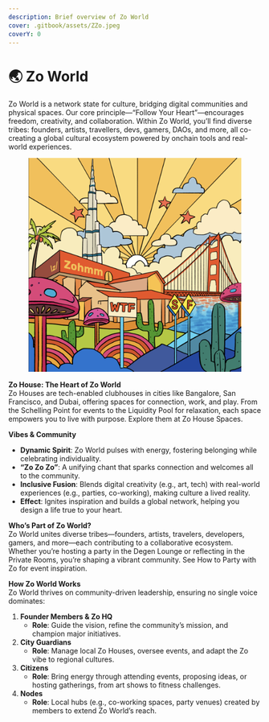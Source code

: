 ```yaml
---
description: Brief overview of Zo World
cover: .gitbook/assets/ZZo.jpeg
coverY: 0
---
```


# 🌏 Zo World

Zo World is a network state for culture, bridging digital communities and physical spaces. Our core principle—“Follow Your Heart”—encourages freedom, creativity, and collaboration. Within Zo World, you’ll find diverse tribes: founders, artists, travellers, devs, gamers, DAOs, and more, all co-creating a global cultural ecosystem powered by onchain tools and real-world experiences.

<figure><img src=".gitbook/assets/image (16).png" alt=""><figcaption></figcaption></figure>

**Zo House: The Heart of Zo World**\
Zo Houses are tech-enabled clubhouses in cities like Bangalore, San Francisco, and Dubai, offering spaces for connection, work, and play. From the Schelling Point for events to the Liquidity Pool for relaxation, each space empowers you to live with purpose. Explore them at Zo House Spaces.

**Vibes & Community**

* **Dynamic Spirit**: Zo World pulses with energy, fostering belonging while celebrating individuality.
* **“Zo Zo Zo”**: A unifying chant that sparks connection and welcomes all to the community.
* **Inclusive Fusion**: Blends digital creativity (e.g., art, tech) with real-world experiences (e.g., parties, co-working), making culture a lived reality.
* **Effect**: Ignites inspiration and builds a global network, helping you design a life true to your heart.

**Who’s Part of Zo World?**\
Zo World unites diverse tribes—founders, artists, travelers, developers, gamers, and more—each contributing to a collaborative ecosystem. Whether you’re hosting a party in the Degen Lounge or reflecting in the Private Rooms, you’re shaping a vibrant community. See How to Party with Zo for event inspiration.

**How Zo World Works**\
Zo World thrives on community-driven leadership, ensuring no single voice dominates:

1. **Founder Members & Zo HQ**
   * **Role**: Guide the vision, refine the community’s mission, and champion major initiatives.
2. **City Guardians**
   * **Role**: Manage local Zo Houses, oversee events, and adapt the Zo vibe to regional cultures.
3. **Citizens**
   * **Role**: Bring energy through attending events, proposing ideas, or hosting gatherings, from art shows to fitness challenges.
4. **Nodes**
   * **Role**: Local hubs (e.g., co-working spaces, party venues) created by members to extend Zo World’s reach.
